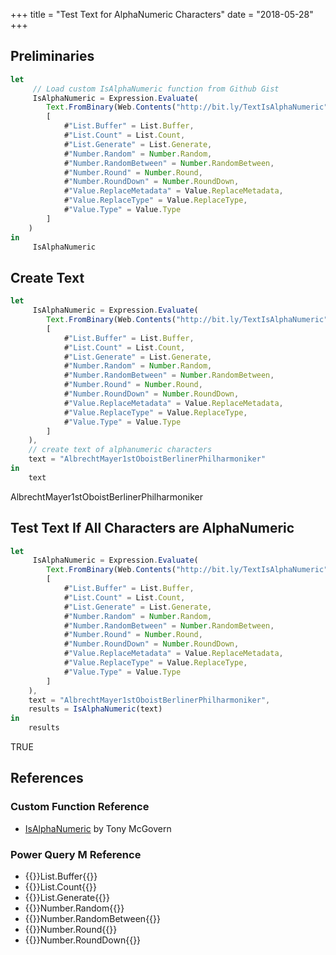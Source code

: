 +++
title = "Test Text for AlphaNumeric Characters"
date = "2018-05-28"
+++

## Preliminaries
```javascript
let
     // Load custom IsAlphaNumeric function from Github Gist
     IsAlphaNumeric = Expression.Evaluate(
        Text.FromBinary(Web.Contents("http://bit.ly/TextIsAlphaNumeric")),
        [
            #"List.Buffer" = List.Buffer,
            #"List.Count" = List.Count,
            #"List.Generate" = List.Generate,
            #"Number.Random" = Number.Random,
            #"Number.RandomBetween" = Number.RandomBetween,
            #"Number.Round" = Number.Round,
            #"Number.RoundDown" = Number.RoundDown,
            #"Value.ReplaceMetadata" = Value.ReplaceMetadata,
            #"Value.ReplaceType" = Value.ReplaceType,
            #"Value.Type" = Value.Type
        ]
    )
in
     IsAlphaNumeric
```

## Create Text
```javascript
let
     IsAlphaNumeric = Expression.Evaluate(
        Text.FromBinary(Web.Contents("http://bit.ly/TextIsAlphaNumeric")),
        [
            #"List.Buffer" = List.Buffer,
            #"List.Count" = List.Count,
            #"List.Generate" = List.Generate,
            #"Number.Random" = Number.Random,
            #"Number.RandomBetween" = Number.RandomBetween,
            #"Number.Round" = Number.Round,
            #"Number.RoundDown" = Number.RoundDown,
            #"Value.ReplaceMetadata" = Value.ReplaceMetadata,
            #"Value.ReplaceType" = Value.ReplaceType,
            #"Value.Type" = Value.Type
        ]
    ),
    // create text of alphanumeric characters
    text = "AlbrechtMayer1stOboistBerlinerPhilharmoniker"
in
    text
```
AlbrechtMayer1stOboistBerlinerPhilharmoniker

## Test Text If All Characters are AlphaNumeric
```javascript
let
     IsAlphaNumeric = Expression.Evaluate(
        Text.FromBinary(Web.Contents("http://bit.ly/TextIsAlphaNumeric")),
        [
            #"List.Buffer" = List.Buffer,
            #"List.Count" = List.Count,
            #"List.Generate" = List.Generate,
            #"Number.Random" = Number.Random,
            #"Number.RandomBetween" = Number.RandomBetween,
            #"Number.Round" = Number.Round,
            #"Number.RoundDown" = Number.RoundDown,
            #"Value.ReplaceMetadata" = Value.ReplaceMetadata,
            #"Value.ReplaceType" = Value.ReplaceType,
            #"Value.Type" = Value.Type
        ]
    ),
    text = "AlbrechtMayer1stOboistBerlinerPhilharmoniker",
    results = IsAlphaNumeric(text)		
in
    results
```
TRUE

## References
### Custom Function Reference
+ [IsAlphaNumeric](https://gist.github.com/tonmcg/8d63177f6b23947ed21d5941464fb7d1) by Tony McGovern

### Power Query M Reference
+ {{<urls function="list-buffer">}}List.Buffer{{</urls>}}
+ {{<urls function="list-count">}}List.Count{{</urls>}}
+ {{<urls function="list-generate">}}List.Generate{{</urls>}}
+ {{<urls function="number-random">}}Number.Random{{</urls>}}
+ {{<urls function="number-randombetween">}}Number.RandomBetween{{</urls>}}
+ {{<urls function="number-round">}}Number.Round{{</urls>}}
+ {{<urls function="number-rounddown">}}Number.RoundDown{{</urls>}}